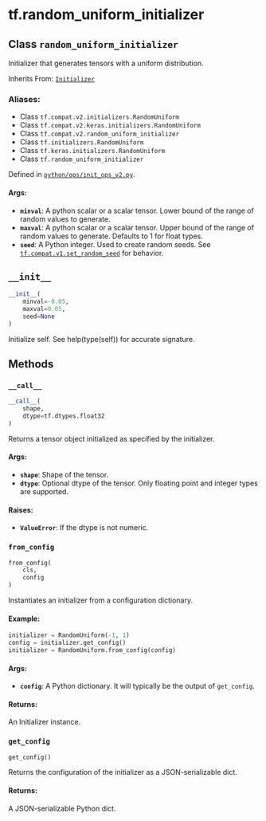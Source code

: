 <div itemscope itemtype="http://developers.google.com/ReferenceObject">
<meta itemprop="name" content="tf.random_uniform_initializer" />
<meta itemprop="path" content="Stable" />
<meta itemprop="property" content="__call__"/>
<meta itemprop="property" content="__init__"/>
<meta itemprop="property" content="from_config"/>
<meta itemprop="property" content="get_config"/>
</div>

# tf.random_uniform_initializer

## Class `random_uniform_initializer`

Initializer that generates tensors with a uniform distribution.

Inherits From: [`Initializer`](../tf/keras/initializers/Initializer.md)

### Aliases:

* Class `tf.compat.v2.initializers.RandomUniform`
* Class `tf.compat.v2.keras.initializers.RandomUniform`
* Class `tf.compat.v2.random_uniform_initializer`
* Class `tf.initializers.RandomUniform`
* Class `tf.keras.initializers.RandomUniform`
* Class `tf.random_uniform_initializer`



Defined in [`python/ops/init_ops_v2.py`](/code/stable/tensorflow/python/ops/init_ops_v2.py).

<!-- Placeholder for "Used in" -->


#### Args:


* <b>`minval`</b>: A python scalar or a scalar tensor. Lower bound of the range
  of random values to generate.
* <b>`maxval`</b>: A python scalar or a scalar tensor. Upper bound of the range
  of random values to generate.  Defaults to 1 for float types.
* <b>`seed`</b>: A Python integer. Used to create random seeds. See
  <a href="../tf/compat/v1/set_random_seed.md"><code>tf.compat.v1.set_random_seed</code></a>
  for behavior.

<h2 id="__init__"><code>__init__</code></h2>

``` python
__init__(
    minval=-0.05,
    maxval=0.05,
    seed=None
)
```

Initialize self.  See help(type(self)) for accurate signature.




## Methods

<h3 id="__call__"><code>__call__</code></h3>

``` python
__call__(
    shape,
    dtype=tf.dtypes.float32
)
```

Returns a tensor object initialized as specified by the initializer.


#### Args:


* <b>`shape`</b>: Shape of the tensor.
* <b>`dtype`</b>: Optional dtype of the tensor. Only floating point and integer
types are supported.


#### Raises:


* <b>`ValueError`</b>: If the dtype is not numeric.

<h3 id="from_config"><code>from_config</code></h3>

``` python
from_config(
    cls,
    config
)
```

Instantiates an initializer from a configuration dictionary.


#### Example:



```python
initializer = RandomUniform(-1, 1)
config = initializer.get_config()
initializer = RandomUniform.from_config(config)
```

#### Args:


* <b>`config`</b>: A Python dictionary.
  It will typically be the output of `get_config`.


#### Returns:

An Initializer instance.


<h3 id="get_config"><code>get_config</code></h3>

``` python
get_config()
```

Returns the configuration of the initializer as a JSON-serializable dict.


#### Returns:

A JSON-serializable Python dict.




